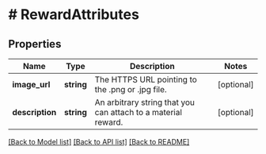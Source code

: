 # # RewardAttributes

## Properties

Name | Type | Description | Notes
------------ | ------------- | ------------- | -------------
**image_url** | **string** | The HTTPS URL pointing to the .png or .jpg file. | [optional]
**description** | **string** | An arbitrary string that you can attach to a material reward. | [optional]

[[Back to Model list]](../../README.md#models) [[Back to API list]](../../README.md#endpoints) [[Back to README]](../../README.md)
